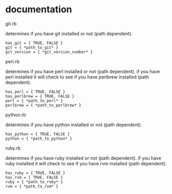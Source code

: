 # documentation


git.rb

determines if you have git installed or not (path dependent).

	has_git = { TRUE, FALSE }
	git = { *path_to_git* }
	git_version = { *git_version_number* }

perl.rb

determines if you have perl installed or not (path dependent).  if you have perl installed it will check to see if you have perlbrew installed (path dependent).

	has_perl = { TRUE, FALSE }
	has_perlbrew = { TRUE, FALSE }
	perl = { *path_to_perl* }
	perlbrew = { *path_to_perlbrew* }


python.rb

determines if you have python installed or not (path dependent).

	has_python = { TRUE, FALSE }
	python = { *path_to_python* }


ruby.rb

determines if you have ruby installed or not (path dependent).  if you have ruby installed it will check to see if you have rvm installed (path dependent).

	has_ruby = { TRUE, FALSE }
	has_rvm = { TRUE, FALSE }
	ruby = { *path_to_ruby* }
	rvm = { *path_to_rvm* }
